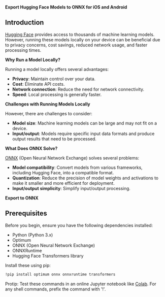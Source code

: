 **Export Hugging Face Models to ONNX for iOS and Android**

## Introduction

[Hugging Face](https://huggingface.co/) provides access to thousands of machine learning models. However, running these models locally on your device can be beneficial due to privacy concerns, cost savings, reduced network usage, and faster processing times.

**Why Run a Model Locally?**

Running a model locally offers several advantages:

* **Privacy**: Maintain control over your data.
* **Cost**: Eliminate API costs.
* **Network connection**: Reduce the need for network connectivity.
* **Speed**: Local processing is generally faster.

**Challenges with Running Models Locally**

However, there are challenges to consider:

* **Model size**: Machine learning models can be large and may not fit on a device.
* **Input/output**: Models require specific input data formats and produce output results that need to be processed.

**What Does ONNX Solve?**

[ONNX](https://onnx.ai/) (Open Neural Network Exchange) solves several problems:

* **Model compatibility**: Convert models from various frameworks, including Hugging Face, into a compatible format.
* **Quantization**: Reduce the precision of model weights and activations to make it smaller and more efficient for deployment.
* **Input/output simplicity**: Simplify input/output processing.

**Export to ONNX**

## Prerequisites

Before you begin, ensure you have the following dependencies installed:

* Python (Python 3.x)
* Optimum
* ONNX (Open Neural Network Exchange)
* ONNXRuntime
* Hugging Face Transformers library

Install these using pip:
```bash
!pip install optimum onnx onnxruntime transformers
```

Protip: Test these commands in an online Jupyter notebook like [Colab](https://colab.research.google.com/). For any shell commands, prefix the command with '!'.
